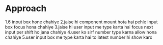 # Approach

1.6 input box hone chahiye
2.jaise hi component mount hota hai pehle input box focus hona chahiye
3.jaise hi user input me type karta hai focus next input per shift ho jana chahiye
4.user ko sirf number type karna allow hona chahiye
5.user input box me type karta hai to latest number hi show karo
